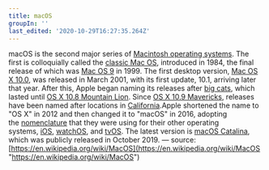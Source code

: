 ```yaml
---
title: macOS
groupIn: ''
last_edited: '2020-10-29T16:27:35.264Z'
---
```

macOS is the second major series of [Macintosh operating systems](https://en.wikipedia.org/wiki/Macintosh_operating_systems "Macintosh operating systems"). The first is colloquially called the [classic Mac OS](https://en.wikipedia.org/wiki/Classic_Mac_OS "Classic Mac OS"), introduced in 1984, the final release of which was [Mac OS 9](https://en.wikipedia.org/wiki/Mac_OS_9 "Mac OS 9") in 1999. The first desktop version, [Mac OS X 10.0](https://en.wikipedia.org/wiki/Mac_OS_X_10.0 "Mac OS X 10.0"), was released in March 2001, with its first update, 10.1, arriving later that year. After this, Apple began naming its releases after [big cats](https://en.wikipedia.org/wiki/Big_cat "Big cat"), which lasted until [OS X 10.8 Mountain Lion](https://en.wikipedia.org/wiki/OS_X_Mountain_Lion "OS X Mountain Lion"). Since [OS X 10.9 Mavericks](https://en.wikipedia.org/wiki/OS_X_Mavericks "OS X Mavericks"), releases have been named after locations in [California](https://en.wikipedia.org/wiki/California "California").Apple shortened the name to "OS X" in 2012 and then changed it to "macOS" in 2016, adopting the [nomenclature](https://en.wikipedia.org/wiki/Nomenclature "Nomenclature") that they were using for their other operating systems, [iOS](https://en.wikipedia.org/wiki/IOS "IOS"), [watchOS](https://en.wikipedia.org/wiki/WatchOS "WatchOS"), and [tvOS](https://en.wikipedia.org/wiki/TvOS "TvOS"). The latest version is [macOS Catalina](https://en.wikipedia.org/wiki/MacOS_Catalina "MacOS Catalina"), which was publicly released in October 2019. — source: [https://en.wikipedia.org/wiki/MacOS](https://en.wikipedia.org/wiki/MacOS "https://en.wikipedia.org/wiki/MacOS")